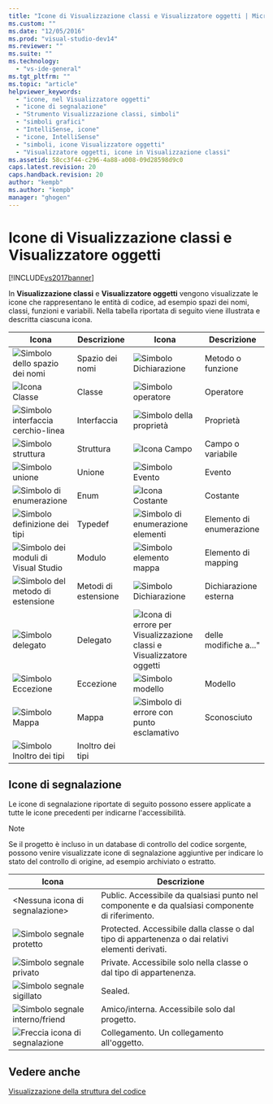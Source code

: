 ```yaml
---
title: "Icone di Visualizzazione classi e Visualizzatore oggetti | Microsoft Docs"
ms.custom: ""
ms.date: "12/05/2016"
ms.prod: "visual-studio-dev14"
ms.reviewer: ""
ms.suite: ""
ms.technology: 
  - "vs-ide-general"
ms.tgt_pltfrm: ""
ms.topic: "article"
helpviewer_keywords: 
  - "icone, nel Visualizzatore oggetti"
  - "icone di segnalazione"
  - "Strumento Visualizzazione classi, simboli"
  - "simboli grafici"
  - "IntelliSense, icone"
  - "icone, IntelliSense"
  - "simboli, icone Visualizzatore oggetti"
  - "Visualizzatore oggetti, icone in Visualizzazione classi"
ms.assetid: 58cc3f44-c296-4a88-a008-09d28598d9c0
caps.latest.revision: 20
caps.handback.revision: 20
author: "kempb"
ms.author: "kempb"
manager: "ghogen"
---
```

# Icone di Visualizzazione classi e Visualizzatore oggetti
[!INCLUDE[vs2017banner](../code-quality/includes/vs2017banner.md)]

In **Visualizzazione classi** e **Visualizzatore oggetti** vengono visualizzate le icone che rappresentano le entità di codice, ad esempio spazi dei nomi, classi, funzioni e variabili.  Nella tabella riportata di seguito viene illustrata e descritta ciascuna icona.  
  
|Icona|Descrizione|Icona|Descrizione|  
|-----------|-----------------|-----------|-----------------|  
|![Simbolo dello spazio dei nomi](../ide/media/vxnamespace_icon.gif "vxNamespace\_Icon")|Spazio dei nomi|![Simbolo Dichiarazione](../ide/media/vxmethod_icon.png "vxMethod\_Icon")|Metodo o funzione|  
|![Icona Classe](../ide/media/vxclass_icon.png "vxClass\_Icon")|Classe|![Simbolo operatore](../ide/media/vxoperator_icon.png "vxOperator\_Icon")|Operatore|  
|![Simbolo interfaccia cerchio&#45;linea](../ide/media/vxinterface_icon.png "vxInterface\_Icon")|Interfaccia|![Simbolo della proprietà](../ide/media/vxproperty_icon.png "vxProperty\_Icon")|Proprietà|  
|![Simbolo struttura](../ide/media/vxstruct_icon.png "vxStruct\_Icon")|Struttura|![Icona Campo](../ide/media/vxfield_icon.png "vxField\_Icon")|Campo o variabile|  
|![Simbolo unione](../ide/media/vxunion_icon.png "vxUnion\_Icon")|Unione|![Simbolo Evento](../ide/media/vxevent_icon.png "vxEvent\_Icon")|Evento|  
|![Simbolo di enumerazione](../ide/media/vxenum_icon.png "vxEnum\_Icon")|Enum|![Icona Costante](../ide/media/vxconstant_icon.png "vxConstant\_Icon")|Costante|  
|![Simbolo definizione dei tipi](../ide/media/vxtypedef_icon.png "vxTypeDef\_Icon")|Typedef|![Simbolo di enumerazione elementi](../ide/media/vxenumitem_icon.png "vxEnumItem\_Icon")|Elemento di enumerazione|  
|![Simbolo dei moduli di Visual Studio](../ide/media/vxmodule_icon.gif "vxModule\_Icon")|Modulo|![Simbolo elemento mappa](../ide/media/vxmapitem_icon.png "vxMapItem\_Icon")|Elemento di mapping|  
|![Simbolo del metodo di estensione](../ide/media/extensionmethod.png "ExtensionMethod")|Metodi di estensione|![Simbolo Dichiarazione](../ide/media/vxmethod_icon.png "vxMethod\_Icon")|Dichiarazione esterna|  
|![Simbolo delegato](../ide/media/vxdelegate_icon.png "vxDelegate\_Icon")|Delegato|![Icona di errore per Visualizzazione classi e Visualizzatore oggetti](../ide/media/erroricon.png "ErrorIcon")|delle modifiche a..."|  
|![Simbolo Eccezione](../ide/media/vxexception_icon.png "vxException\_Icon")|Eccezione|![Simbolo modello](../ide/media/vxtemplate_icon.png "vxTemplate\_Icon")|Modello|  
|![Simbolo Mappa](../ide/media/vxmap_icon.png "vxMap\_Icon")|Mappa|![Simbolo di errore con punto esclamativo](../ide/media/vxerror_icon.png "vxError\_Icon")|Sconosciuto|  
|![Simbolo Inoltro dei tipi](../ide/media/ob_type_forward.png "ob\_type\_forward")|Inoltro dei tipi|||  
  
## Icone di segnalazione  
 Le icone di segnalazione riportate di seguito possono essere applicate a tutte le icone precedenti per indicarne l'accessibilità.  
  
> [!NOTE]
>  Se il progetto è incluso in un database di controllo del codice sorgente, possono venire visualizzate icone di segnalazione aggiuntive per indicare lo stato del controllo di origine, ad esempio archiviato o estratto.  
  
|Icona|Descrizione|  
|-----------|-----------------|  
|\<Nessuna icona di segnalazione\>|Public.  Accessibile da qualsiasi punto nel componente e da qualsiasi componente di riferimento.|  
|![Simbolo segnale protetto](../ide/media/vxsignal_icon_key.png "vxSignal\_Icon\_Key")|Protected.  Accessibile dalla classe o dal tipo di appartenenza o dai relativi elementi derivati.|  
|![Simbolo segnale privato](../ide/media/vxsignal_icon_lock.png "vxSignal\_Icon\_Lock")|Private.  Accessibile solo nella classe o dal tipo di appartenenza.|  
|![Simbolo segnale sigillato](../ide/media/vxsignal_icon_envelope.png "vxSignal\_Icon\_Envelope")|Sealed.|  
|![Simbolo segnale interno&#47;friend](../ide/media/vxsignal_icon_diamond.png "vxSignal\_Icon\_Diamond")|Amico\/interna.  Accessibile solo dal progetto.|  
|![Freccia icona di segnalazione](../ide/media/vxsignal_icon_arrow.gif "vxSignal\_Icon\_Arrow")|Collegamento.  Un collegamento all'oggetto.|  
  
## Vedere anche  
 [Visualizzazione della struttura del codice](../ide/viewing-the-structure-of-code.md)